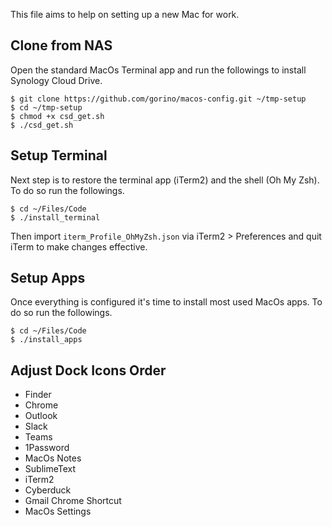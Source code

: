 This file aims to help on setting up a new Mac for work.

## Clone from NAS
Open the standard MacOs Terminal app and run the followings to install Synology Cloud Drive.
```
$ git clone https://github.com/gorino/macos-config.git ~/tmp-setup
$ cd ~/tmp-setup
$ chmod +x csd_get.sh
$ ./csd_get.sh
```

##  Setup Terminal
Next step is to restore the terminal app (iTerm2) and the shell (Oh My Zsh). To do so run the followings.
```
$ cd ~/Files/Code
$ ./install_terminal
```
Then import `iterm_Profile_OhMyZsh.json` via iTerm2 > Preferences and quit iTerm to make changes effective.


## Setup Apps
Once everything is configured it's time to install most used MacOs apps. To do so run the followings.
```
$ cd ~/Files/Code
$ ./install_apps
```


## Adjust Dock Icons Order
* Finder
* Chrome
* Outlook
* Slack
* Teams
* 1Password
* MacOs Notes
* SublimeText
* iTerm2
* Cyberduck
* Gmail Chrome Shortcut
* MacOs Settings
